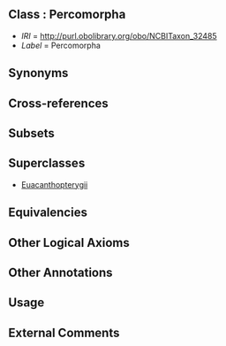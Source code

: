 
## Class : Percomorpha

 * *IRI* = http://purl.obolibrary.org/obo/NCBITaxon_32485
 * *Label* = Percomorpha

## Synonyms


## Cross-references


## Subsets


## Superclasses

 * [Euacanthopterygii](../../NCBITaxon/47/NCBITaxon_129947.md)

## Equivalencies


## Other Logical Axioms


## Other Annotations


## Usage


## External Comments

